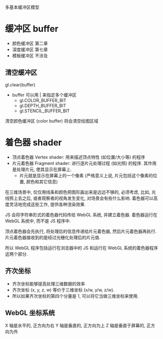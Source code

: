 多基本缓冲区模型

# 缓冲区 buffer

- 颜色缓冲区 第二章
- 深度缓冲区 第七章
- 模板缓冲区 不涉及

## 清空缓冲区

gl.clear(buffer)

- buffer 可以用 | 来指定多个缓冲区
  - gl.COLOR_BUFFER_BIT
  - gl.DEPTH_BUFFER_BIT
  - gl.STENCIL_BUFFER_BIT

清空颜色缓冲区 (color buffer) 将会清空绘图区域

# 着色器 shader

- 顶点着色器 Vertex shader: 用来描述顶点特性 (如位置/大小等) 的程序
- 片元着色器 Fragment shader: 进行逐片元处理过程 (如光照) 的程序. 其作用是处理片元, 使其显示在屏幕上.
  - 片元就是显示在屏幕上的一个像素 (严格意义上说, 片元包括这个像素的位置, 颜色和其它信息)

在三维场景中, 仅仅用线条和颜色把图形画出来是远远不够的, 必须考虑, 比如, 光线照上去之后, 或者观察者的视角发生变化, 对场景会有些什么影响. 着色器可以高度灵活地完成这些工作, 提供各种渲染效果.

JS 会将字符串形式的着色器代码传给 WebGL 系统, 并建立着色器. 着色器运行在 WebGL 系统中, 而不是 JS 程序中.

顶点着色器会先执行, 将处理后的信息传递给片元着色器, 然后片元着色器再执行. 片元着色器接收到的是经过光栅化处理后的片元值.

所以 WebGL 程序包括运行在浏览器中的 JS 和运行在 WebGL 系统的着色器程序这两个部分.

## 齐次坐标

- 齐次坐标能够提高处理三维数据的效率
- 齐次坐标 (x, y, z, w) 等价于三维坐标 (x/w, y/w, z/w).
- 所以如果齐次坐标的第四个分量是 1, 可以将它当做三维坐标来使用.

## WebGL 坐标系统

X 轴是水平的, 正方向为右
Y 轴是垂直的, 正方向为上
Z 轴是垂直于屏幕的, 正方向为外
